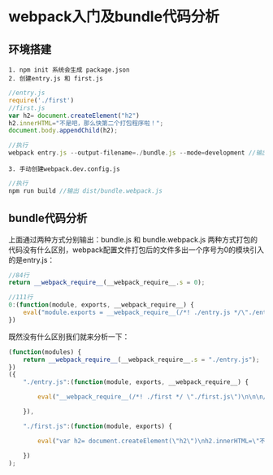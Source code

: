 # webpack入门及bundle代码分析
## 环境搭建
    1. npm init 系统会生成 package.json
    2. 创建entry.js 和 first.js

```javascript
//entry.js
require('./first')
//first.js
var h2= document.createElement("h2")
h2.innerHTML="不是吧，那么快第二个打包程序啦！";
document.body.appendChild(h2);
```


```javascript
//执行
webpack entry.js --output-filename=./bundle.js --mode=development //输出 dist/bundle.js
```
    3. 手动创建webpack.dev.config.js


```javascript
//执行
npm run build //输出 dist/bundle.webpack.js
```

## bundle代码分析
上面通过两种方式分别输出：bundle.js 和 bundle.webpack.js 两种方式打包的代码没有什么区别，webpack配置文件打包后的文件多出一个序号为0的模块引入的是entry.js：
```javascript
//84行
return __webpack_require__(__webpack_require__.s = 0);

//111行
0:(function(module, exports, __webpack_require__) {
    eval("module.exports = __webpack_require__(/*! ./entry.js */\"./entry.js\");\n\n\n//# sourceURL=webpack:///multi_./entry.js?");
})

```

既然没有什么区别我们就来分析一下：
```javascript
(function(modules) {
    return __webpack_require__(__webpack_require__.s = "./entry.js");
})
({
    "./entry.js":(function(module, exports, __webpack_require__) {

        eval("__webpack_require__(/*! ./first */ \"./first.js\")\n\n\n//# sourceURL=webpack:///./entry.js?");

    }),

    "./first.js":(function(module, exports) {

        eval("var h2= document.createElement(\"h2\")\nh2.innerHTML=\"不是吧，那么快第二个打包程序啦！\";\ndocument.body.appendChild(h2);\n\n\n//# sourceURL=webpack:///./first.js?");

    })
);
```
